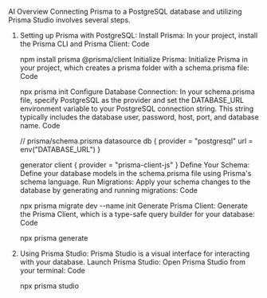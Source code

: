 AI Overview
Connecting Prisma to a PostgreSQL database and utilizing Prisma Studio involves several steps.
1. Setting up Prisma with PostgreSQL:
Install Prisma: In your project, install the Prisma CLI and Prisma Client:
Code

    npm install prisma @prisma/client
Initialize Prisma: Initialize Prisma in your project, which creates a prisma folder with a schema.prisma file:
Code

    npx prisma init
Configure Database Connection: In your schema.prisma file, specify PostgreSQL as the provider and set the DATABASE_URL environment variable to your PostgreSQL connection string. This string typically includes the database user, password, host, port, and database name.
Code

    // prisma/schema.prisma
    datasource db {
      provider = "postgresql"
      url      = env("DATABASE_URL")
    }

    generator client {
      provider = "prisma-client-js"
    }
Define Your Schema:
Define your database models in the schema.prisma file using Prisma's schema language.
Run Migrations:
Apply your schema changes to the database by generating and running migrations:
Code

    npx prisma migrate dev --name init
Generate Prisma Client: Generate the Prisma Client, which is a type-safe query builder for your database:
Code

    npx prisma generate
2. Using Prisma Studio:
Prisma Studio is a visual interface for interacting with your database.
Launch Prisma Studio: Open Prisma Studio from your terminal:
Code

    npx prisma studio